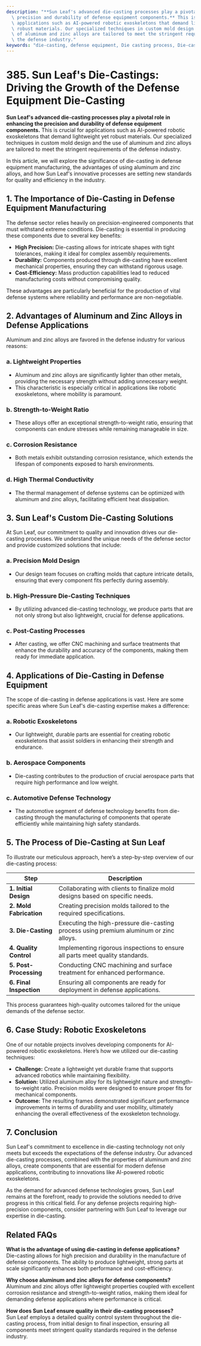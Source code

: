 ```yaml
---
description: "**Sun Leaf's advanced die-casting processes play a pivotal role in enhancing the\
  \ precision and durability of defense equipment components.** This is crucial for\
  \ applications such as AI-powered robotic exoskeletons that demand lightweight yet\
  \ robust materials. Our specialized techniques in custom mold design and the use\
  \ of aluminum and zinc alloys are tailored to meet the stringent requirements of\
  \ the defense industry."
keywords: "die-casting, defense equipment, Die casting process, Die-cast aluminum"
---
```

# 385. Sun Leaf's Die-Castings: Driving the Growth of the Defense Equipment Die-Casting

**Sun Leaf's advanced die-casting processes play a pivotal role in enhancing the precision and durability of defense equipment components.** This is crucial for applications such as AI-powered robotic exoskeletons that demand lightweight yet robust materials. Our specialized techniques in custom mold design and the use of aluminum and zinc alloys are tailored to meet the stringent requirements of the defense industry.

In this article, we will explore the significance of die-casting in defense equipment manufacturing, the advantages of using aluminum and zinc alloys, and how Sun Leaf's innovative processes are setting new standards for quality and efficiency in the industry.

## **1. The Importance of Die-Casting in Defense Equipment Manufacturing**

The defense sector relies heavily on precision-engineered components that must withstand extreme conditions. Die-casting is essential in producing these components due to several key benefits:

- **High Precision:** Die-casting allows for intricate shapes with tight tolerances, making it ideal for complex assembly requirements.
- **Durability:** Components produced through die-casting have excellent mechanical properties, ensuring they can withstand rigorous usage.
- **Cost-Efficiency:** Mass production capabilities lead to reduced manufacturing costs without compromising quality.

These advantages are particularly beneficial for the production of vital defense systems where reliability and performance are non-negotiable.

## **2. Advantages of Aluminum and Zinc Alloys in Defense Applications**

Aluminum and zinc alloys are favored in the defense industry for various reasons:

### **a. Lightweight Properties**
- Aluminum and zinc alloys are significantly lighter than other metals, providing the necessary strength without adding unnecessary weight.
- This characteristic is especially critical in applications like robotic exoskeletons, where mobility is paramount.

### **b. Strength-to-Weight Ratio**
- These alloys offer an exceptional strength-to-weight ratio, ensuring that components can endure stresses while remaining manageable in size.

### **c. Corrosion Resistance**
- Both metals exhibit outstanding corrosion resistance, which extends the lifespan of components exposed to harsh environments.

### **d. High Thermal Conductivity**
- The thermal management of defense systems can be optimized with aluminum and zinc alloys, facilitating efficient heat dissipation.

## **3. Sun Leaf's Custom Die-Casting Solutions**

At Sun Leaf, our commitment to quality and innovation drives our die-casting processes. We understand the unique needs of the defense sector and provide customized solutions that include:

### **a. Precision Mold Design**
- Our design team focuses on crafting molds that capture intricate details, ensuring that every component fits perfectly during assembly.

### **b. High-Pressure Die-Casting Techniques**
- By utilizing advanced die-casting technology, we produce parts that are not only strong but also lightweight, crucial for defense applications.

### **c. Post-Casting Processes**
- After casting, we offer CNC machining and surface treatments that enhance the durability and accuracy of the components, making them ready for immediate application.

## **4. Applications of Die-Casting in Defense Equipment**

The scope of die-casting in defense applications is vast. Here are some specific areas where Sun Leaf's die-casting expertise makes a difference:

### **a. Robotic Exoskeletons**
- Our lightweight, durable parts are essential for creating robotic exoskeletons that assist soldiers in enhancing their strength and endurance.

### **b. Aerospace Components**
- Die-casting contributes to the production of crucial aerospace parts that require high performance and low weight.

### **c. Automotive Defense Technology**
- The automotive segment of defense technology benefits from die-casting through the manufacturing of components that operate efficiently while maintaining high safety standards.

## **5. The Process of Die-Casting at Sun Leaf**

To illustrate our meticulous approach, here’s a step-by-step overview of our die-casting process:

| Step                   | Description                                                                 |
|------------------------|-----------------------------------------------------------------------------|
| **1. Initial Design**  | Collaborating with clients to finalize mold designs based on specific needs. |
| **2. Mold Fabrication**| Creating precision molds tailored to the required specifications.          |
| **3. Die-Casting**     | Executing the high-pressure die-casting process using premium aluminum or zinc alloys. |
| **4. Quality Control**  | Implementing rigorous inspections to ensure all parts meet quality standards. |
| **5. Post-Processing**  | Conducting CNC machining and surface treatment for enhanced performance.   |
| **6. Final Inspection** | Ensuring all components are ready for deployment in defense applications.  |

This process guarantees high-quality outcomes tailored for the unique demands of the defense sector.

## **6. Case Study: Robotic Exoskeletons**

One of our notable projects involves developing components for AI-powered robotic exoskeletons. Here’s how we utilized our die-casting techniques:

- **Challenge:** Create a lightweight yet durable frame that supports advanced robotics while maintaining flexibility.
- **Solution:** Utilized aluminum alloy for its lightweight nature and strength-to-weight ratio. Precision molds were designed to ensure proper fits for mechanical components.
- **Outcome:** The resulting frames demonstrated significant performance improvements in terms of durability and user mobility, ultimately enhancing the overall effectiveness of the exoskeleton technology.

## **7. Conclusion**

Sun Leaf's commitment to excellence in die-casting technology not only meets but exceeds the expectations of the defense industry. Our advanced die-casting processes, combined with the properties of aluminum and zinc alloys, create components that are essential for modern defense applications, contributing to innovations like AI-powered robotic exoskeletons.

As the demand for advanced defense technologies grows, Sun Leaf remains at the forefront, ready to provide the solutions needed to drive progress in this critical field. For any defense projects requiring high-precision components, consider partnering with Sun Leaf to leverage our expertise in die-casting.

## **Related FAQs**

**What is the advantage of using die-casting in defense applications?**  
Die-casting allows for high precision and durability in the manufacture of defense components. The ability to produce lightweight, strong parts at scale significantly enhances both performance and cost-efficiency.

**Why choose aluminum and zinc alloys for defense components?**  
Aluminum and zinc alloys offer lightweight properties coupled with excellent corrosion resistance and strength-to-weight ratios, making them ideal for demanding defense applications where performance is critical.

**How does Sun Leaf ensure quality in their die-casting processes?**  
Sun Leaf employs a detailed quality control system throughout the die-casting process, from initial design to final inspection, ensuring all components meet stringent quality standards required in the defense industry.
